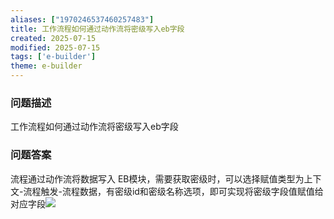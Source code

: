 ```yaml
---
aliases: ["1970246537460257483"]
title: 工作流程如何通过动作流将密级写入eb字段
created: 2025-07-15
modified: 2025-07-15
tags: ['e-builder']
theme: e-builder
---
```


### 问题描述

工作流程如何通过动作流将密级写入eb字段

### 问题答案

流程通过动作流将数据写入 EB模块，需要获取密级时，可以选择赋值类型为上下文-流程触发-流程数据，有密级id和密级名称选项，即可实现将密级字段值赋值给对应字段![](c715478d796d0744de1bb63797097091.jpg)
